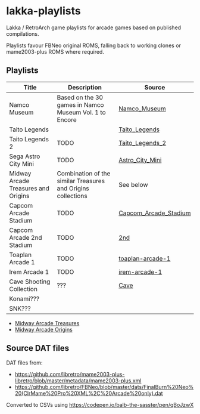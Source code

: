 # lakka-playlists

Lakka / RetroArch game playlists for arcade games based on published compilations.

Playlists favour FBNeo original ROMS, falling back to working clones or mame2003-plus ROMS where required.

## Playlists

| Title                               | Description                                                  | Source                                                                                |
| ----------------------------------- | ------------------------------------------------------------ | ------------------------------------------------------------------------------------- |
| Namco Museum                        | Based on the 30 games in Namco Museum Vol. 1 to Encore       | [Namco_Museum](https://en.wikipedia.org/wiki/Namco_Museum)                            |
| Taito Legends                       |                                                              | [Taito_Legends](https://en.wikipedia.org/wiki/Taito_Legends)                          |
| Taito Legends 2                     | TODO                                                         | [Taito_Legends_2](https://en.wikipedia.org/wiki/Taito_Legends_2)                      |
| Sega Astro City Mini                | TODO                                                         | [Astro_City_Mini](https://sega.fandom.com/wiki/Astro_City_Mini)                       |
| Midway Arcade Treasures and Origins | Combination of the similar Treasures and Origins collections | See below                                                                             |
| Capcom Arcade Stadium               | TODO                                                         | [Capcom_Arcade_Stadium](https://en.wikipedia.org/wiki/Capcom_Arcade_Stadium)          |
| Capcom Arcade 2nd Stadium           | TODO                                                         | [2nd](https://en.wikipedia.org/wiki/Capcom_Arcade_Stadium#Capcom_Arcade_2nd_Stadium)  |
| Toaplan Arcade 1                    | TODO                                                         | [toaplan-arcade-1](https://evercade.co.uk/cartridges/)                                |
| Irem Arcade 1                       | TODO                                                         | [irem-arcade-1](https://evercade.co.uk/cartridges/irem-arcade-1/)                     |
| Cave Shooting Collection            | ???                                                          | [Cave](https://www.co-optimus.com/game/2813/xbox%20360/cave-shooting-collection.html) |
| Konami???                           |                                                              |                                                                                       |
| SNK???                              |                                                              |                                                                                       |

- [Midway Arcade Treasures](https://en.wikipedia.org/wiki/Midway_Arcade_Treasures)
- [Midway Arcade Origins](https://en.wikipedia.org/wiki/Midway_Arcade_Origins)

## Source DAT files

DAT files from:

- https://github.com/libretro/mame2003-plus-libretro/blob/master/metadata/mame2003-plus.xml
- https://github.com/libretro/FBNeo/blob/master/dats/FinalBurn%20Neo%20(ClrMame%20Pro%20XML%2C%20Arcade%20only).dat

Converted to CSVs using https://codepen.io/balb-the-sasster/pen/qBoJzwX
